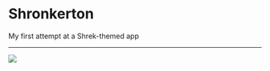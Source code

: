 # Shronkerton
My first attempt at a Shrek-themed app
<hr>
<img src="https://raw.githubusercontent.com/MagnusMarx/Shronkerton/main/Screenshot-1.png">
